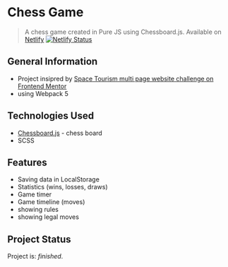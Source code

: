 # Chess Game

> A chess game created in Pure JS using Chessboard.js.
> Available on [Netlify](https://chess-game-krylak123.netlify.app/) [![Netlify Status](https://api.netlify.com/api/v1/badges/a63477bd-ddd1-48cd-81e9-8babfcbab3c6/deploy-status)](https://app.netlify.com/sites/chess-game-krylak123/deploys)

## General Information

- Project insipred by [Space Tourism multi page website challenge on Frontend Mentor](https://www.frontendmentor.io/challenges/space-tourism-multipage-website-gRWj1URZ3)
- using Webpack 5

## Technologies Used

- [Chessboard.js](https://chessboardjs.com/index.html) - chess board
- SCSS

## Features

- Saving data in LocalStorage
- Statistics (wins, losses, draws)
- Game timer
- Game timeline (moves)
- showing rules
- showing legal moves

## Project Status

Project is: _finished_.

